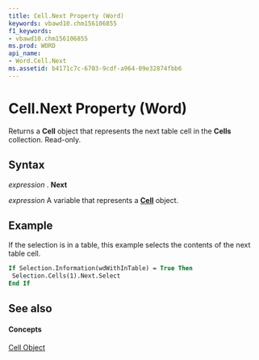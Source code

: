 ```yaml
---
title: Cell.Next Property (Word)
keywords: vbawd10.chm156106855
f1_keywords:
- vbawd10.chm156106855
ms.prod: WORD
api_name:
- Word.Cell.Next
ms.assetid: b4171c7c-6703-9cdf-a964-09e32874fbb6
---
```



# Cell.Next Property (Word)

Returns a  **Cell** object that represents the next table cell in the **Cells** collection. Read-only.


## Syntax

 _expression_ . **Next**

 _expression_ A variable that represents a **[Cell](cell-object-word.md)** object.


## Example

If the selection is in a table, this example selects the contents of the next table cell.


```vb
If Selection.Information(wdWithInTable) = True Then 
 Selection.Cells(1).Next.Select 
End If
```


## See also


#### Concepts


[Cell Object](cell-object-word.md)

